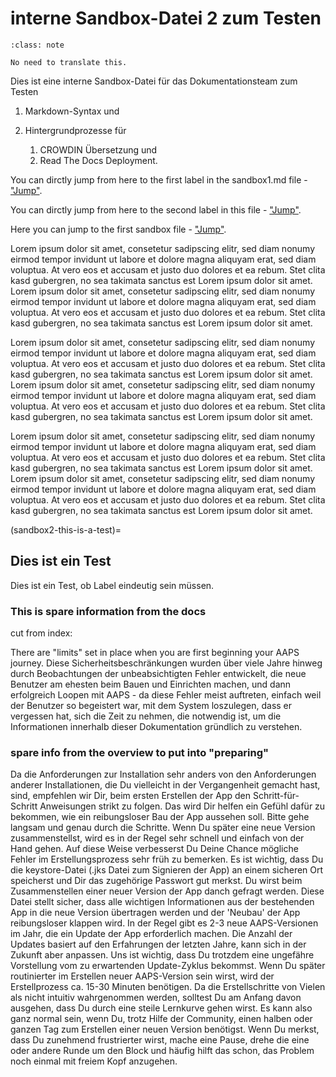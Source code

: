 # interne Sandbox-Datei 2 zum Testen

```{admonition} no need to translate this
:class: note

No need to translate this.
```

Dies ist eine interne Sandbox-Datei für das Dokumentationsteam zum Testen

1. Markdown-Syntax und

1. Hintergrundprozesse für
    1. CROWDIN Übersetzung und
    2. Read The Docs Deployment.

You can dirctly jump from here to the first label in the sandbox1.md file - ["Jump"](../sandbox1.md#this-is-a-test).

You can dirctly jump from here to the second label in this file - ["Jump"](../sandbox1.md#this-is-another-test).

Here you can jump to the first sandbox file - ["Jump"](../sandbox1.md).

Lorem ipsum dolor sit amet, consetetur sadipscing elitr, sed diam nonumy eirmod tempor invidunt ut labore et dolore magna aliquyam erat, sed diam voluptua. At vero eos et accusam et justo duo dolores et ea rebum. Stet clita kasd gubergren, no sea takimata sanctus est Lorem ipsum dolor sit amet. Lorem ipsum dolor sit amet, consetetur sadipscing elitr, sed diam nonumy eirmod tempor invidunt ut labore et dolore magna aliquyam erat, sed diam voluptua. At vero eos et accusam et justo duo dolores et ea rebum. Stet clita kasd gubergren, no sea takimata sanctus est Lorem ipsum dolor sit amet.

Lorem ipsum dolor sit amet, consetetur sadipscing elitr, sed diam nonumy eirmod tempor invidunt ut labore et dolore magna aliquyam erat, sed diam voluptua. At vero eos et accusam et justo duo dolores et ea rebum. Stet clita kasd gubergren, no sea takimata sanctus est Lorem ipsum dolor sit amet. Lorem ipsum dolor sit amet, consetetur sadipscing elitr, sed diam nonumy eirmod tempor invidunt ut labore et dolore magna aliquyam erat, sed diam voluptua. At vero eos et accusam et justo duo dolores et ea rebum. Stet clita kasd gubergren, no sea takimata sanctus est Lorem ipsum dolor sit amet.

Lorem ipsum dolor sit amet, consetetur sadipscing elitr, sed diam nonumy eirmod tempor invidunt ut labore et dolore magna aliquyam erat, sed diam voluptua. At vero eos et accusam et justo duo dolores et ea rebum. Stet clita kasd gubergren, no sea takimata sanctus est Lorem ipsum dolor sit amet. Lorem ipsum dolor sit amet, consetetur sadipscing elitr, sed diam nonumy eirmod tempor invidunt ut labore et dolore magna aliquyam erat, sed diam voluptua. At vero eos et accusam et justo duo dolores et ea rebum. Stet clita kasd gubergren, no sea takimata sanctus est Lorem ipsum dolor sit amet.

(sandbox2-this-is-a-test)=
## Dies ist ein Test

Dies ist ein Test, ob Label eindeutig sein müssen.

### This is spare information from the docs

cut from index:

There are "limits" set in place when you are first beginning your AAPS journey. Diese Sicherheitsbeschränkungen wurden über viele Jahre hinweg durch Beobachtungen der unbeabsichtigten Fehler entwickelt, die neue Benutzer am ehesten beim Bauen und Einrichten machen, und dann erfolgreich Loopen mit AAPS - da diese Fehler meist auftreten, einfach weil der Benutzer so begeistert war, mit dem System loszulegen, dass er vergessen hat, sich die Zeit zu nehmen, die notwendig ist, um die Informationen innerhalb dieser Dokumentation gründlich zu verstehen.


### spare info from the overview to put into "preparing"

Da die Anforderungen zur Installation sehr anders von den Anforderungen anderer Installationen, die Du vielleicht in der Vergangenheit gemacht hast, sind, empfehlen wir Dir, beim ersten Erstellen der App den Schritt-für-Schritt Anweisungen strikt zu folgen. Das wird Dir helfen ein Gefühl dafür zu bekommen, wie ein reibungsloser Bau der App aussehen soll. Bitte gehe langsam und genau durch die Schritte. Wenn Du später eine neue Version zusammenstellst, wird es in der Regel sehr schnell und einfach von der Hand gehen. Auf diese Weise verbesserst Du Deine Chance mögliche Fehler im Erstellungsprozess sehr früh zu bemerken. Es ist wichtig, dass Du die keystore-Datei (.jks Datei zum Signieren der App) an einem sicheren Ort speicherst und Dir das zugehörige Passwort gut merkst. Du wirst beim Zusammenstellen einer neuer Version der App danch gefragt werden. Diese Datei stellt sicher, dass alle wichtigen Informationen aus der bestehenden App in die neue Version übertragen werden und der 'Neubau' der App reibungsloser klappen wird. In der Regel gibt es 2-3 neue AAPS-Versionen im Jahr, die ein Update der App erforderlich machen. Die Anzahl der Updates basiert auf den Erfahrungen der letzten Jahre,  kann sich in der Zukunft aber anpassen. Uns ist wichtig, dass Du trotzdem eine ungefähre Vorstellung vom zu erwartenden Update-Zyklus bekommst. Wenn Du später routinierter im Erstellen neuer AAPS-Version sein wirst, wird der Erstellprozess ca. 15-30 Minuten benötigen. Da die Erstellschritte von Vielen als nicht intuitiv wahrgenommen werden, solltest Du am Anfang davon ausgehen, dass Du durch eine steile Lernkurve gehen wirst. Es kann also ganz normal sein, wenn Du, trotz Hilfe der Community, einen halben oder ganzen Tag zum Erstellen einer neuen Version benötigst. Wenn Du merkst, dass Du zunehmend frustrierter wirst, mache eine Pause, drehe die eine oder andere Runde um den Block und häufig hilft das schon, das Problem noch einmal mit freiem Kopf anzugehen. 
